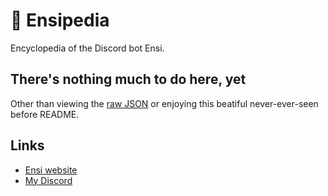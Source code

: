 # 📒 Ensipedia
Encyclopedia of the Discord bot Ensi.

## There's nothing much to do here, yet
Other than viewing the [raw JSON](./data.json) or enjoying this beatiful never-ever-seen before README.

## Links
- [Ensi website](https://aliernfrog.github.io/ensibot)
- [My Discord](https://aliernfrog.github.io/discord)